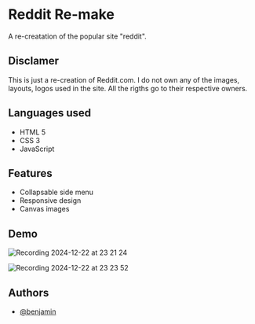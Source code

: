
# Reddit Re-make

A re-creatation of the popular site "reddit".

## Disclamer
This is just a re-creation of Reddit.com. I do not own any of the images, layouts, logos used in the site. All the rigths go to their respective owners.

## Languages used

- HTML 5
- CSS 3
- JavaScript


## Features

- Collapsable side menu
- Responsive design
- Canvas images


## Demo

![Recording 2024-12-22 at 23 21 24](https://github.com/user-attachments/assets/fa295587-50c1-4d01-91ea-26345e025f44)

![Recording 2024-12-22 at 23 23 52](https://github.com/user-attachments/assets/e2a9084b-8b58-4f50-a51c-62a4086720e8)


## Authors

- [@benjamin](https://www.github.com/benjaminplayer)


